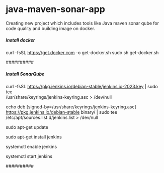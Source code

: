 # java-maven-sonar-app
Creating new project which includes tools like Java maven sonar qube for code quality and building image on docker.


##### Install docker #####

curl -fsSL https://get.docker.com -o get-docker.sh
sudo sh get-docker.sh

##########


#####  Install SonarQube   #####

curl -fsSL https://pkg.jenkins.io/debian-stable/jenkins.io-2023.key | sudo tee \
  /usr/share/keyrings/jenkins-keyring.asc > /dev/null

echo deb [signed-by=/usr/share/keyrings/jenkins-keyring.asc] \
  https://pkg.jenkins.io/debian-stable binary/ | sudo tee \
  /etc/apt/sources.list.d/jenkins.list > /dev/null

sudo apt-get update

sudo apt-get install jenkins

systemctl enable jenkins

systemctl start jenkins

##########
